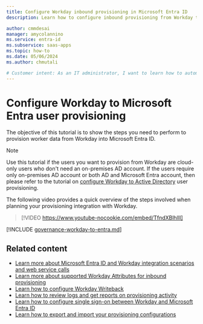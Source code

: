 ```yaml
---
title: Configure Workday inbound provisioning in Microsoft Entra ID
description: Learn how to configure inbound provisioning from Workday to Microsoft Entra ID

author: cmmdesai
manager: amycolannino
ms.service: entra-id
ms.subservice: saas-apps
ms.topic: how-to
ms.date: 05/06/2024
ms.author: chmutali

# Customer intent: As an IT administrator, I want to learn how to automatically provision and deprovision user accounts from Microsoft Entra ID to Workday to Microsoft Entra ID so that I can streamline the user management process and ensure that users have the appropriate access to Workday to Microsoft Entra ID.
---
```

# Configure Workday to Microsoft Entra user provisioning
The objective of this tutorial is to show the steps you need to perform to provision worker data from Workday into Microsoft Entra ID. 

>[!NOTE]
>Use this tutorial if the users you want to provision from Workday are cloud-only users who don't need an on-premises AD account. If the users require only on-premises AD account or both AD and Microsoft Entra account, then please refer to the tutorial on [configure Workday to Active Directory](workday-inbound-tutorial.md) user provisioning. 

The following video provides a quick overview of the steps involved when planning your provisioning integration with Workday. 

> [!VIDEO https://www.youtube-nocookie.com/embed/TfndXBlhlII]

[!INCLUDE [governance-workday-to-entra.md](~/includes/governance/governance-workday-to-entra.md)]

## Related content

* [Learn more about Microsoft Entra ID and Workday integration scenarios and web service calls](~/identity/app-provisioning/workday-integration-reference.md)
* [Learn more about supported Workday Attributes for inbound provisioning](~/identity/app-provisioning/workday-attribute-reference.md)
* [Learn how to configure Workday Writeback](workday-writeback-tutorial.md)
* [Learn how to review logs and get reports on provisioning activity](~/identity/app-provisioning/check-status-user-account-provisioning.md)
* [Learn how to configure single sign-on between Workday and Microsoft Entra ID](workday-tutorial.md)
* [Learn how to export and import your provisioning configurations](~/identity/app-provisioning/export-import-provisioning-configuration.md)
